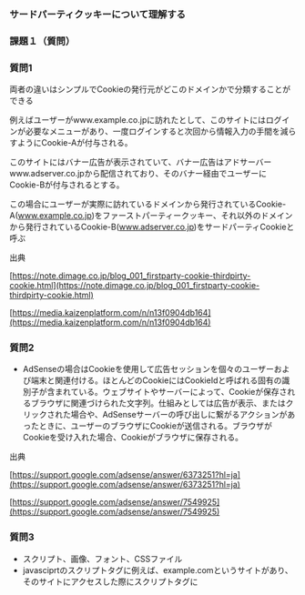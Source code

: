 ### サードパーティクッキーについて理解する

### **課題１（質問）**

### 質問1

両者の違いはシンプルでCookieの発行元がどこのドメインかで分類することができる

例えばユーザーがwww.example.co.jpに訪れたとして、このサイトにはログインが必要なメニューがあり、一度ログインすると次回から情報入力の手間を減らすようにCookie-Aが付与される。

このサイトにはバナー広告が表示されていて、バナー広告はアドサーバーwww.adserver.co.jpから配信されており、そのバナー経由でユーザーにCookie-Bが付与されるとする。

この場合にユーザーが実際に訪れているドメインから発行されているCookie-A(www.example.co.jp)をファーストパーティークッキー、それ以外のドメインから発行されているCookie-B(www.adserver.co.jp)をサードパーティCookieと呼ぶ

出典

[https://note.dimage.co.jp/blog_001_firstparty-cookie-thirdpirty-cookie.html](https://note.dimage.co.jp/blog_001_firstparty-cookie-thirdpirty-cookie.html)

[https://media.kaizenplatform.com/n/n13f0904db164](https://media.kaizenplatform.com/n/n13f0904db164)

### 質問2

- AdSenseの場合はCookieを使用して広告セッションを個々のユーザーおよび端末と関連付ける。ほとんどのCookieにはCookieIdと呼ばれる固有の識別子が含まれている。ウェブサイトやサーバーによって、Cookieが保存されるブラウザに関連づけられた文字列。仕組みとしては広告が表示、またはクリックされた場合や、AdSenseサーバーの呼び出しに繋がるアクションがあったときに、ユーザーのブラウザにCookieが送信される。ブラウザがCookieを受け入れた場合、Cookieがブラウザに保存される。

出典

[https://support.google.com/adsense/answer/6373251?hl=ja](https://support.google.com/adsense/answer/6373251?hl=ja)

[https://support.google.com/adsense/answer/7549925](https://support.google.com/adsense/answer/7549925)

### 質問3

- スクリプト、画像、フォント、CSSファイル
- javasciprtのスクリプトタグに例えば、example.comというサイトがあり、そのサイトにアクセスした際にスクリプトタグに

<script src = "[https://someservice.com/js/livechat.js](https://someservice.com/js/livechat.js)"> </ script>

という記述があったとする。example.comにアクセスした際にスクリプトタグも読みこまれるため、ブラウザにはアクセスしたことのないランダムなWEBサイトのサードパーティーCookieが既に保存されている。

つまり、画像、フォント、CSSファイルに同じようにリンクを貼ることによってサードパーティーを設定できる

出典：

[https://cookie-script.com/all-you-need-to-know-about-third-party-cookies.html](https://cookie-script.com/all-you-need-to-know-about-third-party-cookies.html)

[https://qiita.com/bobunderson/items/1874d837de5c2a4c5d0c](https://qiita.com/bobunderson/items/1874d837de5c2a4c5d0c)

### 質問4

- safariはデフォルトでサードパーティークッキーをブロック
- GoogleCromeは2022年までにサードパーティクッキーをサポートしない予定
- Firefoxは初めてFirefoxを使うユーザーの場合にコンテンツブロッキングの設定がデフォルト（初期設定）でカスタムになっている。
- Microsoft Edgeはデフォルトでアクセスしていないサイトからのcookieはブロック。許可もできる
- Internet Explorerはいろんな意味で終了

### 質問5

- 同一ドメインの場合はファーストパーティークッキー